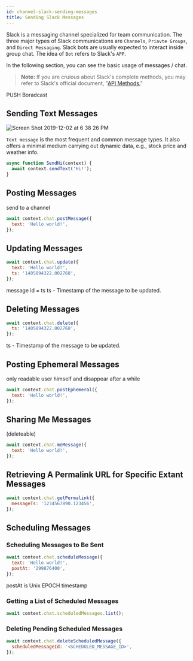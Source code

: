 ```yaml
---
id: channel-slack-sending-messages
title: Sending Slack Messages
---
```


Slack is a messaging channel specialized for team communication. The three major types of Slack communications are `Channels`, `Priavte Groups`, and `Direct Messaging`. Slack bots are usually expected to interact inside group chat. The idea of `Bot` refers to Slack's `APP`.

In the following section, you can see the basic usage of messages / chat.

> **Note:**
> If you are cruious about Slack's complete methods, you may refer to Slack's official document, "[API Methods.](https://api.slack.com/methods)"

PUSH Boradcast


## Sending Text Messages

![Screen Shot 2019-12-02 at 6 38 26 PM](https://user-images.githubusercontent.com/662387/69952866-0f27bf80-1533-11ea-8cbc-41b68e2f733e.png)


`Text message` is the most frequent and common message types. It also offers a minimal medium carrying out dynamic data, e.g., stock price and weather info. 

```js
async function SendHi(context) {
  await context.sendText('Hi!');
}
```

## Posting Messages

send to a channel

```js
await context.chat.postMessage({
  text: 'Hello world!',
});
```

## Updating Messages

```js
await context.chat.update({
  text: 'Hello world!',
  ts: '1405894322.002768',
});
```
message id = ts
ts - Timestamp of the message to be updated.

## Deleting Messages

```js
await context.chat.delete({
  ts: '1405894322.002768',
});
```

ts - Timestamp of the message to be updated.

## Posting Ephemeral Messages
only readable user himself 
and disappear after a while

```js
await context.chat.postEphemeral({
  text: 'Hello world!',
});
```

## Sharing Me Messages

(deleteable)

```js
await context.chat.meMessage({
  text: 'Hello world!',
});
```

## Retrieving A Permalink URL for Specific Extant Messages

```js
await context.chat.getPermalink({
  messageTs: '1234567890.123456',
});
```

## Scheduling Messages

### Scheduling Messages to Be Sent

```js
await context.chat.scheduleMessage({
  text: 'Hello world!',
  postAt: '299876400',
});
```

postAt is Unix EPOCH timestamp

### Getting a List of Scheduled Messages

```js
await context.chat.scheduledMessages.list();
```

### Deleting Pending Scheduled Messages

```js
await context.chat.deleteScheduledMessage({
  scheduledMessageId: '<SCHEDULED_MESSAGE_ID>',
});
```
